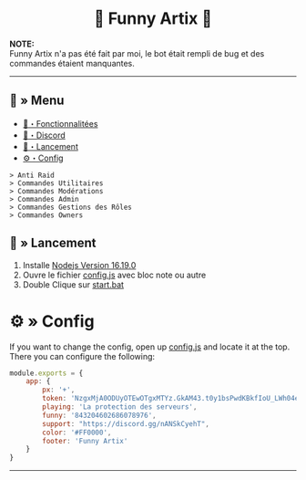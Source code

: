 <h1 align="center">
  🔗 Funny Artix 🚀
</h1>

**NOTE:** \
Funny Artix n'a pas été fait par moi, le bot était rempli de bug et des commandes étaient manquantes.

---
## <a id="menu"></a>🔱 » Menu

- [🔰・Fonctionnalitées](#features)
- [🌌・Discord](https://discord.gg/qXM2j4BmCu)
- [🎉・Lancement](#setup)
- [⚙・Config](#config)

```
> Anti Raid
> Commandes Utilitaires
> Commandes Modérations
> Commandes Admin
> Commandes Gestions des Rôles
> Commandes Owners
```

## <a id="setup"></a> 📁 » Lancement

1. Installe [Nodejs Version 16.19.0](https://nodejs.org/ko/blog/release/v16.19.0/)
2. Ouvre le fichier [config.js](https://github.com/002-sans/Fuuny-Artix/blob/main/config.js) avec bloc note ou autre
3. Double Clique sur [start.bat](https://github.com/002-sans/Fuuny-Artix/blob/main/start.bat)

# <a id="config"></a>⚙ » Config

If you want to change the config, open up [config.js](https://github.com/CapingTeam/Vanity-Sniper/blob/main/config.js) and locate it at the top. There you can configure the following:

```js
module.exports = {
    app: {
        px: '+',
        token: 'NzgxMjA0ODUyOTEwOTgxMTYz.GkAM43.t0y1bsPwdKBkfIoU_LWh04eOtNcekjPbCFwRz0',
        playing: 'La protection des serveurs',
        funny: '843204602686078976',
        support: "https://discord.gg/nANSkCyehT",
        color: '#FF0000',
        footer: 'Funny Artix'
    }
}
```

--- 
